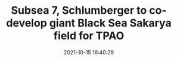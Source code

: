 ---
"title": "Subsea 7, Schlumberger to co-develop giant Black Sea Sakarya field for TPAO"
"date": "2021-10-15 16:40:29"
"feed_name": "OFFSHOREMAG"
"feed_website": "https://www.offshore-mag.com/"
"feed_rss": "https://www.offshore-mag.com/__rss/website-scheduled-content.xml?input=%7B%22sectionAlias%22%3A%22home%22%7D"
"link": "https://www.offshore-mag.com/field-development/article/14212298/subsea-7-schlumberger-to-codevelop-giant-black-sea-sakarya-gas-field-for-turkish-petroleum"
"source": "None"
"file": "_posts/2021-1-1-c6e122e69da46099e82babcb4839a9c214066ea4.md"
"accident": "0"
"drilling": "0"
"dead": "0"
"injured": "0"
"arrested": "0"
"place": "unknown place"
"where": "unknown site"
"causes": "unknown"
"place_uri": "unknown place"
---